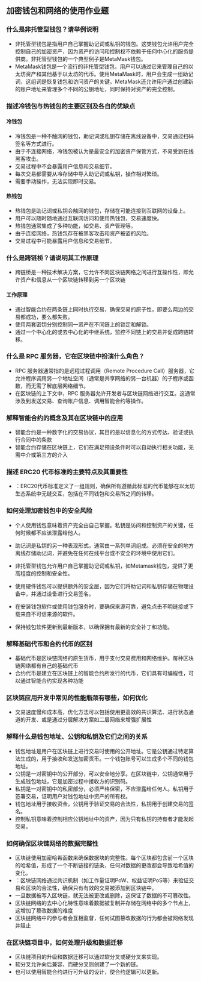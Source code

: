 ## 加密钱包和网络的使用作业题
### 什么是非托管型钱包？请举例说明
- 非托管型钱包是指用户自己掌握助记词或私钥的钱包。这类钱包允许用户完全控制自己的加密资产，因为资产的访问和控制权不依赖于任何中心化的服务提供商。非托管型钱包的一个典型例子是MetaMask钱包。
- MetaMask钱包是一个流行的非托管型钱包，用户可以通过它来管理自己的以太坊资产和其他基于以太坊的代币。使用MetaMask时，用户会生成一组助记词，这组词是恢复钱包和访问资产的关键。MetaMask还允许用户通过创建新的账户地址来管理多个不同的公钥地址，同时保持对资产的完全控制。

### 描述冷钱包与热钱包的主要区别及各自的优缺点
#### 冷钱包
- 冷钱包是一种不触网的钱包，助记词或私钥存储在离线设备中，交易通过扫码签名等方式进行。
- 由于不连接网络，冷钱包被认为是最安全的加密资产保管方式，不易受到在线黑客攻击。
- 交易过程中不会暴露用户信息和交易细节。
- 每次交易都需要从冷存储中导入助记词或私钥，操作相对繁琐。
- 需要手动操作，无法实现即时交易。
#### 热钱包
- 热钱包是助记词或私钥会触网的钱包，存储在可能连接到互联网的设备上。
- 用户可以随时随地通过互联网访问和使用热钱包，交易速度快。
- 热钱包通常集成了多种功能，如交易、资产管理等。
- 由于连接网络，热钱包存在被黑客攻击和资产被盗的风险。
- 交易过程中可能暴露用户信息和交易细节。
### 什么是跨链桥？请说明其工作原理
- 跨链桥是一种技术解决方案，它允许不同区块链网络之间进行互操作性，即允许资产和信息从一个区块链转移到另一个区块链
#### 工作原理
- 通过智能合约在两条链上同时执行交易，确保交易的原子性，即要么两边的交易都成功，要么都失败。
- 使用两套密钥分别控制同一资产在不同链上的锁定和解锁。
- 通过一个中心化的或去中心化的中继系统，监控不同链上的交易并促成跨链转移。
### 什么是 RPC 服务器，它在区块链中扮演什么角色？
- RPC 服务器通常指的是远程过程调用（Remote Procedure Call）服务器，它允许程序调用另一个地址空间（通常是共享网络的另一台机器）的子程序或函数，而无需了解底层网络细节。
- 在区块链的上下文中，RPC 服务器允许开发者与区块链网络进行交互。这通常涉及到发送交易、查询账户信息、调用智能合约等操作。
### 解释智能合约的概念及其在区块链中的应用
- 智能合约是一种数字化的交易协议，其目的是以信息化的方式传达、验证或执行合同中的条款
- 智能合约存储在区块链上，它们在满足预设条件时可以自动执行相关功能，无需中介或第三方的介入
### 描述 ERC20 代币标准的主要特点及其重要性
- ：ERC20代币标准定义了一组规则，确保所有遵循此标准的代币能够在以太坊生态系统中无缝交互，包括在不同钱包和交易所之间的转移。
### 如何处理加密钱包中的安全风险
- 个人使用钱包意味着资产完全由自己掌握。私钥是访问和控制资产的关键，任何时候都不应该泄露给他人。

- 助记词是私钥的另一种表现形式，通常由一系列单词组成。必须在安全的地方离线存储助记词，并避免在任何在线平台或不安全的环境中使用它们。

- 非托管型钱包允许用户自己掌握助记词或私钥，如Metamask钱包，提供了更高程度的控制和安全性。

- 使用硬件钱包可以提供额外的安全层，因为它们将助记词和私钥存储在物理设备中，并通过设备进行交易签名。

- 在安装钱包软件或使用钱包服务时，要确保来源可靠，避免点击不明链接或下载来自不可信来源的软件。

- 保持钱包软件更新到最新版本，以确保拥有最新的安全补丁和功能。
### 解释基础代币和合约代币的区别
- 基础代币是区块链网络的原生货币，用于支付交易费用和网络维护。每种区块链网络都有自己的基础代币
- 合约代币是建立在区块链上的智能合约所发行的代币，它们具有可编程性，可以通过智能合约实现各种功能
### 区块链应用开发中常见的性能瓶颈有哪些，如何优化
- 交易速度慢和成本高，优化方法可以包括使用更高效的共识算法、进行状态通道的开发、或是通过分层解决方案如二层网络来增强扩展性
### 解释什么是钱包地址、公钥和私钥及它们之间的关系
- 钱包地址是用户在区块链上进行交易时使用的公开地址。它是公钥通过特定算法生成的，用于接收和发送加密货币。一个钱包账号可以生成多个不同的钱包地址。
- 公钥是一对密钥中的公开部分，可以安全地分享。在区块链中，公钥通常用于生成钱包地址，它是加密过程中接收方的识别码。
- 私钥是一对密钥中的私密部分，必须严格保密，不应泄露给任何人。私钥用于签署交易，证明用户对钱包地址中资产的所有权。
- 钱包地址用于接收资金，公钥用于验证交易的合法性，私钥用于创建交易的签名。
- 控制私钥意味着控制相应公钥地址中的资产，因为只有私钥的持有者才能发起交易。
### 如何确保区块链网络的数据完整性
- 区块链使用加密哈希函数来确保数据块的完整性。每个区块都包含前一个区块的哈希值，形成了一个不断链接的链条，任何对数据的更改都会导致哈希值的变化。
- ：区块链网络通过共识机制（如工作量证明PoW、权益证明PoS等）来验证交易和区块的合法性，确保只有有效的交易被添加到区块链中。
- 一旦数据被写入区块链，就无法被更改或删除，这保证了数据的不可篡改性。
- 区块链网络的去中心化特性意味着数据被复制并存储在网络中的多个节点上，这增加了篡改数据的难度
- 区块链网络中的参与者会互相监督，任何试图篡改数据的行为都会被网络发现并阻止
### 在区块链项目中，如何处理升级和数据迁移
- 区块链项目的升级和数据迁移可以通过软分叉或硬分叉来实现。
- 软分叉允许向后兼容，而硬分叉则创建了一个新的链。
- 也可以使用智能合约进行可升级的设计，使合约逻辑可以更新。


